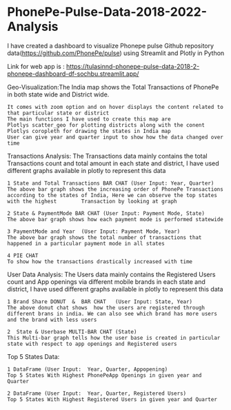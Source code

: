# PhonePe-Pulse-Data-2018-2022-Analysis
I have created a dashboard to visualize Phonepe pulse Github repository data(https://github.com/PhonePe/pulse) using Streamlit and Plotly in Python 

Link for web app is : https://tulasinnd-phonepe-pulse-data-2018-2-phonepe-dashboard-df-sochbu.streamlit.app/

Geo-Visualization:The India map shows the Total Transactions of PhonePe in both state wide and District wide. 

    It comes with zoom option and on hover displays the content related to that particular state or district
    The main functions I have used to create this map are 
    Plotlys scatter_geo for plotting districts along with the conent    
    Plotlys coropleth for drawing the states in India map    
    User can give year and quarter input to show how the data changed over time

Transactions Analysis: The Transactions data mainly contains the total Transactions count and total amount  in each state and  district, I have used different graphs available in plotly to represent this data

    1 State and Total Transactions BAR CHAT (User Input: Year, Quarter)
    The above bar graph shows the increasing order of PhonePe Transactions according to the states of India, Here we can observe the top states with the highest        Transaction by looking at graph
    
    2 State & PaymentMode BAR CHAT (User Input: Payment Mode, State)
    The above bar graph shows how each payment mode is performed statewide
    
    3 PaymentMode and Year  (User Input: Payment Mode, Year)    
    The above bar graph shows the total number of transactions that happened in a particular payment mode in all states
    
    4 PIE CHAT
    To show how the transactions drastically increased with time

User Data Analysis: The Users data mainly contains the Registered Users count and App openings via different mobile brands  in each state and  district, I have used different graphs available in plotly to represent this data

    1 Brand Share DONUT  &  BAR CHAT   (User Input: State, Year)
    The above donut chat shows  how the users are registered through different brans in india. We can also see which brand has more users and the brand with less users

    2  State & Userbase MULTI-BAR CHAT (State)
    This Multi-bar graph tells how the user base is created in particular state with respect to app openings and Registered users

Top 5 States Data:

    1 DataFrame (User Input:  Year, Quarter, Appopening)
    Top 5 States With Highest PhonePeApp Openings in given year and Quarter
    
    2 DataFrame (User Input:  Year, Quarter, Registered Users)
    Top 5 States With Highest Registered Users in given year and Quarter

